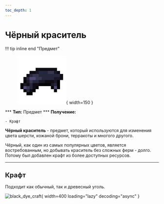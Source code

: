 ```yaml
---
toc_depth: 1
---
```


# Чёрный краситель

!!! tip inline end "Предмет"
    <figure markdown="span">
        ![black_dye](../../assets/items/items/black_dye.png){ width=150 }
    </figure>
    ***
    **Тип:** Предмет
    ***
    **Получение:**
    
    - Крафт

**Чёрный краситель** - предмет, который используются для изменения цвета шерсти, кожаной брони, терракоты и многого другого.

Чёрный, как один из самых популярных цветов, является востребованным, но добывать краситель без сложных ферм - долго. Потому был добавлен крафт из более доступных ресурсов.

***

## Крафт

Подходит как обычный, так и древесный уголь.

![black_dye_craft](../../../assets/crafts/black_dye_craft.gif){ width=400 loading="lazy" decoding="async" }